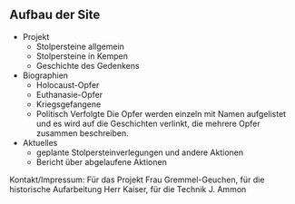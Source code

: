 ## Aufbau der Site

- Projekt
    + Stolpersteine allgemein
    + Stolpersteine in Kempen
    + Geschichte des Gedenkens
- Biographien
    + Holocaust-Opfer
    + Euthanasie-Opfer
    + Kriegsgefangene
    + Politisch Verfolgte
    Die Opfer werden einzeln mit Namen aufgelistet
    und es wird auf die Geschichten verlinkt, 
    die mehrere Opfer zusammen beschreiben.
- Aktuelles
    + geplante Stolpersteinverlegungen und andere Aktionen
    + Bericht über abgelaufene Aktionen

Kontakt/Impressum:
Für das Projekt Frau Gremmel-Geuchen,
für die historische Aufarbeitung Herr Kaiser,
für die Technik J. Ammon
